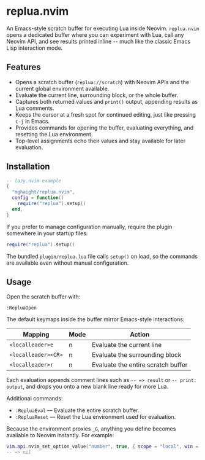 # replua.nvim

An Emacs-style scratch buffer for executing Lua inside Neovim. `replua.nvim`
opens a dedicated buffer where you can experiment with Lua, call any Neovim
API, and see results printed inline -- much like the classic Emacs Lisp
interaction mode.

## Features

- Opens a scratch buffer (`replua://scratch`) with Neovim APIs and the current
  global environment available.
- Evaluate the current line, surrounding block, or the whole buffer.
- Captures both returned values and `print()` output, appending results as Lua
  comments.
- Keeps the cursor at a fresh spot for continued editing, just like pressing
  `C-j` in Emacs.
- Provides commands for opening the buffer, evaluating everything, and
  resetting the Lua environment.
- Top-level assignments echo their values and stay available for later
  evaluation.

## Installation

```lua
-- lazy.nvim example
{
  "mghaight/replua.nvim",
  config = function()
    require("replua").setup()
  end,
}
```

If you prefer to manage configuration manually, require the plugin somewhere in
your startup files:

```lua
require("replua").setup()
```

The bundled `plugin/replua.lua` file calls `setup()` on load, so the commands
are available even without manual configuration.

## Usage

Open the scratch buffer with:

```
:RepluaOpen
```

The default keymaps inside the buffer mirror Emacs-style interactions:

| Mapping             | Mode | Action                                |
|---------------------|------|---------------------------------------|
| `<localleader>e`    | n    | Evaluate the current line             |
| `<localleader><CR>` | n    | Evaluate the surrounding block        |
| `<localleader>r`    | n    | Evaluate the entire scratch buffer    |

Each evaluation appends comment lines such as `-- => result` or `-- print:
output`, and drops you onto a new blank line ready for more Lua.

Additional commands:

- `:RepluaEval` &mdash; Evaluate the entire scratch buffer.
- `:RepluaReset` &mdash; Reset the Lua environment used for evaluation.

Because the environment proxies `_G`, anything you define becomes available to
Neovim instantly. For example:

```lua
vim.api.nvim_set_option_value("number", true, { scope = "local", win = 0 })
-- => nil
```

<!--
## Configuration

Customize behaviour through `setup()`:

```lua
require("replua").setup({
  open_command = "botright 15split",
  keymaps = {
    eval_line = "<leader>rl",
    eval_block = nil, -- disable
    eval_buffer = "<leader>ra",
  },
  intro_lines = {
    "-- replua.nvim",
    "-- Custom scratch buffer - happy hacking!",
    "",
  },
  print_prefix = "-- -> ",
  result_prefix = "-- => ",
  newline_after_result = true,
  persist_env = true,
})
```

Any option may be omitted to keep the defaults. Tables are merged, so
redefining a single keymap leaves the others untouched.
-->
